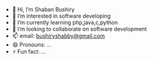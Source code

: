 - 👋 Hi, I’m Shaban Bushiry
- 👀 I’m interested in software developing
- 🌱 I’m currently learning php,java,c,python
- 💞️ I’m looking to collaborate on software development
- 📫  email: bushiryshabby@gmail.com
- 😄 Pronouns: ...
- ⚡ Fun fact: ...

<!---
bushirytechacademy/bushirytechacademy is a ✨ special ✨ repository because its `README.md` (this file) appears on your GitHub profile.
You can click the Preview link to take a look at your changes.
--->
